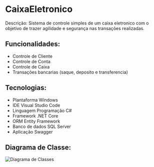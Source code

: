 # CaixaEletronico

Descrição:
Sistema de controle simples de um caixa eletronico com o objetivo de 
trazer agilidade e segurança nas transações realizadas. 

## Funcionalidades:
- Controle de Cliente
- Controle de Conta
- Controle de Caixa
- Transações bancarias (saque, deposito e transferencia)

## Tecnologias:
- Plantaforma Windows
- IDE Visual Studio Code
- Linguagem Programação C#
- Framework .NET Core
- ORM Entity Framework
- Banco de dados SQL Server
- Aplicação Swagger

## Diagrama de Classe:

![Diagrama de Classes](/relative/path/to/DiagramaClasses.png "Diagrama de Classes")